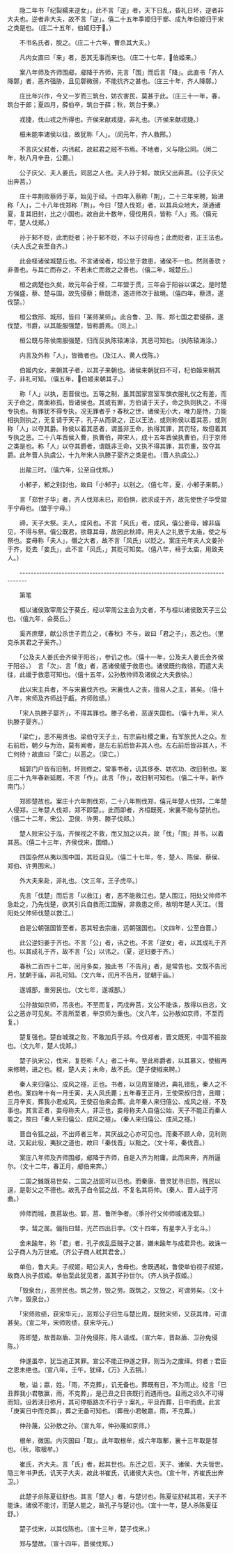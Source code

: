 <!-- { "loadSidebar": true } -->
　　隐二年书「纪裂繻来逆女」，此不言「逆」者，天下日乱，昏礼日坏，逆者非大夫也。逆者非大夫，故不言「逆」。僖二十五年季姬归于鄫、成九年伯姬归于宋之类是也。（庄二十五年，伯姬归于。）

　　不书名氏者，脱之。（庄二十六年，曹杀其大夫。）

　　凡内女直曰「来」者，恶其无事而来也。（庄二十七年，伯姬来。）

　　案八年师及齐师围郕，郕降于齐师，先言「围」而后言「降」。此直书「齐人降鄣」者，恶齐强胁，且见鄣微弱，不能抗齐之甚也。（庄三十年，齐人降鄣。）

　　庄比年兴作，今又一岁而三筑台，妨农害民，莫甚于此。（庄三十一年，春，筑台于郎；夏四月，薛伯卒，筑台于薛；秋，筑台于秦。）

　　戎捷，伐山戎之所得也。齐侯来献戎捷，非礼也。（齐侯来献戎捷。）

　　桓未能率诸侯以往，故犹称「人」。（闵元年，齐人救邢。）

　　不言庆父弒者，内讳弒，故弒君之贼不书焉。不地者，义与隐公同。（闵二年，秋八月辛丑，公薨。）

　　公子庆父、夫人姜氏，同恶之人也。夫人孙于邾，故庆父出奔莒。（公子庆父出奔莒。）

　　庄十年荆败蔡师于莘，始见于经。十四年入蔡称「荆」，二十三年来聘，始进称「人」，二十八年伐郑称「荆」。今曰「楚人伐郑」者，以其兵众地大，渐通诸夏，复其旧封，比之小国也。故自此十数年，侵伐用兵，皆称「人」焉。（僖元年，楚人伐郑。）

　　孙于邾不贬，此而贬者；孙于邾不贬，不以子讨母也；此而贬者，正王法也。（夫人氏之丧至自齐。）

　　此会柽诸侯城楚丘也。不言诸侯者，桓公怠于救患，诸侯不一也。然则善欤﹖非善也。与其亡而存之，不若未亡而救之之善也。（僖二年，城楚丘。）

　　桓之病楚也久矣，故元年会于柽，二年盟于贯，三年会于阳谷以谋之。是时楚方强盛，蔡、楚与国，故先侵蔡；蔡既溃，遂进师次于敌境。（僖四年，蔡溃，遂伐楚。）

　　桓公救邢、城邢，皆曰「某师某师」。此合鲁、卫、陈、郑七国之君侵蔡，遂伐楚，书爵，以其能服强楚，皆称爵焉。（同上。）

　　桓公既与陈侯南服强楚，归而反执陈辕涛涂，其恶可知也。（执陈辕涛涂。）

　　内言及外称「人」，皆微者也。（及江人、黄人伐陈。）　　

　　伯姬内女，来朝其子者，以其子来朝也。诸侯来朝犹曰不可，杞伯姬来朝其子，非礼可知。（僖五年，伯姬来朝其子。）　

　　称「人」以执，恶晋侯也。五等之制，虽其国家宫室车旗衣服礼仪之有差，而天子命之，南面称孤，皆诸侯也。其或有罪，方伯请于天子，命之执则执之，不得专执也。有罪犹不得专执，况无罪者乎﹖春秋之世，诸侯无小大，唯力是恃，力能相执则执之，无复请于天子，孔子从而录之，正以王法，或则称侯以着其恶，或则称「人」以夺其爵。称侯以着其恶者，谓虽非王命，执得其罪，其罚轻，故但着其专执之恶。二十八年晋侯入曹，执曹伯，畀宋人，成十五年晋侯执曹伯，归于京师之类是也。称「人」以夺其爵者，谓既非王命，又执不得其罪，其罚重，故夺其爵。此年晋人执虞公，十九年宋人执滕子婴齐之类是也。（晋人执虞公。）

　　出踰三时。（僖六年，公至自伐郑。）

　　小邾子，邾之别封也，故曰「小邾子」以别之。（僖七年，夏，小邾子来朝。）

　　言「郑世子华」者，齐人伐郑未已，郑伯惧，欲求成于齐，故先使世子华受盟于宁母也。（盟于宁母。）　

　　禘，天子大祭。夫人，成风也。不言「风氏」者，成风，僖公妾母，嫁非庙见，不得与祭。僖公既君，欲尊其母，故因此秋禘，用夫人之礼致于太庙，使之与祭也。妾母称「夫人」，僭之大者，故不言「风氏」以贬之。案庄元年夫人文姜孙于齐，贬去「妾氏」，此不言「风氏，」其贬可知矣。（僖八年，褅于太庙，用致夫人。）　

　　--------------------------------------------------------------------------------

　　第笔

　　桓以诸侯致宰周公于葵丘，经以宰周公主会为文者，不与桓以诸侯致天子三公也。（僖九年，会葵丘。）

　　奚齐庶孽，献公杀世子而立之，《春秋》不与，故曰「君之子」，恶之也。（里克杀其君之子奚齐。）　　

　　「公及夫人姜氏会齐侯于阳谷」，参讥之也。（僖十一年，公及夫人姜氏会齐侯于阳谷。）　言「次」、言「救」者，恶诸侯缓于救患也。诸侯既约救徐，而遣大夫往，此缓于救患可知也。（僖十五年，公孙敖帅师及诸侯之大夫救徐。）

　　此以宋主兵者，不与宋襄伐齐也。宋襄伐人之丧，擅易人之主，甚矣。（僖十八年，宋师及齐师战于甗，齐师败绩。）　

　　「宋人执滕子婴齐」，不得其罪也。滕子名者，恶遂失国也。（僖十九年，宋人执滕子婴齐。）

　　「梁亡」，恶不用贤也。梁伯守天子土，有宗庙社稷之重，有军旅民人之众。左右前后，朝夕与为治，莫有闻者，是左右前后皆非其人也。左右前后皆非其人，不亡何待﹖故直曰「梁亡」以恶之。（梁亡。）

　　城郭门户皆有旧制，坏则修之。常事书者，讥其侈泰、妨农功、改旧制也。案庄二十九年春新延厩，不言「作」。此言「作」，改旧制可知也。（僖二十年，新作南门。）

　　郑即楚故也。案庄十六年荆伐郑，二十八年荆伐郑，僖元年楚人伐郑，二年楚人侵郑，三年楚人伐郑，郑不即楚。。此而即者，齐桓既死，宋襄不能与楚抗也。（僖二十二年，宋公、卫侯、许男、滕子伐郑。）

　　楚人败宋公于泓，齐侯视之不救，而又加之以兵，故「伐」「围」并书，以着其恶。（僖二十三年，齐侯伐宋，围缗。）

　　四国杂然从夷以围中国，其贬自见。（僖二十七年，冬，楚人、陈侯、蔡侯、郑伯、许男围宋。）

　　外大夫来赴，非礼也。（文三年，王子虎卒。）

　　先言「伐楚」而后言「以救江」者，恶不能救江也。楚人围江，阳处父帅师不急赴之，乃先伐楚，欲其引兵自救而江围解，非救患之师，故明年楚人灭江。（晋阳处父帅师伐楚以救江。）

　　自是公朝强国皆至者，恶其轻去宗庙，远朝强国也。（文四年，公至自晋。）

　　此公逆妇姜于齐也。不言「公」者，讳之也。不言「逆女」者，以其成礼于齐也。以其成礼于齐，故不言「公」以讳之。（夏，逆妇姜于齐。）

　　春秋二百四十二年，闰月多矣，独此书「不告月」者，是常告也。文既不告闰月，犹朝于庙，非礼可知。（文六年，闰月不告月，犹朝于庙。）

　　遂城郚，重劳民也。（文七年，遂城郚。）

　　公孙敖如京师，吊丧也。不至而复，丙戌奔莒，文公不能诛，敖得以自恣，文公之恶亦可见矣。不言所至者，举京师为重也。（文八年，公孙敖如京师，不至而复。）

　　楚复强也。楚自城濮之败，不敢加兵于郑。今伐郑者，晋文既死，中国不振故也。（文九年，楚人伐郑。）

　　楚子执宋公，伐宋，复贬称「人」者二十年。至此称爵者，以其慕义，使椒再来修聘，进之也。椒，楚人夫；未命，故不氏。（楚子使椒来聘。）

　　秦人来归僖公、成风之襚，正也。书者，以见周室陵迟，典礼错乱，秦人之不若也。案四年十有一月壬寅，夫人风氏薨；五年春王正月，王使荣叔归含，且赗；三月辛亥，葬我小君成风，王使召伯来会葬。此年秦人来归僖公、成风之襚，不及事也。其言正者，妾母称夫人，非正也，妾母称夫人自僖公始，天子不能正而秦人能之，故曰「秦人来归僖公、成风之襚」。（秦人来归僖公、成风之襚。）

　　晋自令狐之战，不出师者三年，其厌战之心亦可见也。而秦不顾人命，见利则动，又起此役，夷狄之道也，故曰「秦伐晋」以黜之。（文十年，秦伐晋。）

　　案庄八年师及齐师围郕，郕降于齐师，自是入齐为附庸。此而来奔，齐所逼尔。（文十二年，春正月，郕伯来奔。）

　　二国之雠既易世矣，二国之战固可以已也。而秦康、晋灵犹寻旧怨，残民以逞，是彰父之不德也。故孔子自令狐之战，不复名其将帅。（秦人、晋人战于河曲。）

　　帅师而城，畏莒故也。郓，莒、鲁所争者。（季孙行父帅师城诸及郓。）

　　孛，彗之属。偏指曰彗，光芒四出日孛。（文十四年，有星孛入于北斗。）

　　舍未踰年，称「君」者，孔子疾乱臣贼子之甚，嫌未踰年与成君异也。故诛一公子商人为万世戒。（齐公子商人弒其君舍。）

　　单伯，鲁大夫。子叔姬，昭公夫人，舍母也。舍既遇弒，鲁使单伯视子叔姬，故商人执子叔姬。单伯至此犹见者，盖其子孙世尔。（齐人执子叔姬。）

　　「毁泉台」，恶劳民也。筑之劳，毁之劳。既筑之，又毁之，可谓劳矣。（文十六年，毁泉台。）

　　「宋师败绩，获宋华元」，恶郑公子归生与楚比周，既败宋师，又获其帅，可谓甚矣。（宣二年，宋师败绩，获宋华元。）

　　陈即楚，故晋赵盾、卫孙免侵陈，陈人请成。（宣六年，晋赵盾、卫孙免侵陈。）

　　仲遂虽卒，犹当追正其罪。宣公不能正仲遂之罪，则当为之废绎。何者﹖君臣之恩未绝也。（宣八年，壬午，犹绎，《万》入去钥。）

　　敬，谥；嬴，姓。「雨，不克葬」，讥无备也。葬既有日，不为雨止。经言「已丑葬我小君敬赢，雨，不克葬」，是己丑之日丧既行而遇雨也。且雨之迟久不可得而知，设若浃日弥月，其可停柩路次不行乎﹖案礼，平旦而葬，日中而虞。此言「庚寅日中而克葬」，葬之无备可知也。（葬我小君敬嬴，雨，不克葬。）

　　仲孙蔑，公孙敖之孙。（宣九年，仲孙蔑如京师。）

　　根牟，微国。内灭国曰「取」。此年取根牟，成六年取鄟，襄十三年取是邿也。（秋，取根牟。）

　　崔氏，齐大夫。言「氏」者，起其世也。东迁之后，天子、诸侯、大夫皆世。隐三年书尹氏，讥天子大夫，故此书崔氏，讥诸侯大夫也。（宣十年，齐崔氏出奔卫。）

　　此楚子杀陈夏征舒也。其言「楚人」者，与楚讨也。陈夏征舒弒其君，天子不能诛，诸侯不能讨，而楚人能之，故孔子与楚讨也。（宣十一年，楚人杀陈夏征舒。）

　　楚子伐宋，以其伐陈也。（宣十三年，楚子伐宋。）

　　郑与楚故。（宣十四年，晋侯伐郑。）

